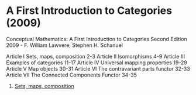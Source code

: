 # A First Introduction to Categories (2009)
Conceptual Mathematics: A First Introduction to Categories
Second Edition 2009 - F. William Lawvere, Stephen H. Schanuel

Article I   Sets, maps, composition             2-3
Article II  Isomorphisms                        4-9
Article III Examples of categories              11-17
Article IV  Universal mapping properties        19-29
Article V   Map objects                         30-31
Article VI  The contravariant parts functor     32-33
Article VII The Connected Components Functor    34-35


1. [Sets, maps, composition](./01-sets-maps-composition.md)
